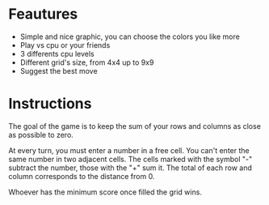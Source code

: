 # Feautures #

  * Simple and nice graphic, you can choose the colors you like more
  * Play vs cpu or your friends
  * 3 differents cpu levels
  * Different grid's size, from 4x4 up to 9x9
  * Suggest the best move

# Instructions #

The goal of the game is to keep the sum of your rows and columns as close as possible to zero.

At every turn, you must enter a number in a free cell. You can't enter the same number in two adjacent cells. The cells marked with the symbol "-" subtract the number, those with the "+" sum it. The total of each row and column corresponds to the distance from 0.

Whoever has the minimum score once filled the grid wins.